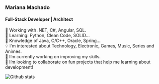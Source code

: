 ### Mariana Machado 
#### Full-Stack Developer | Architect

💼 Working with .NET, C#, Angular, SQL.  
🌱 Learning: Python, Clean Code, SOLID...  
🧠 Knowledge of Java, C/C++, Oracle, Spring...  
💡  I'm interested about Technology, Electronic, Games, Music, Series and Animes.  
🔭 I’m currently working on improving my skills.  
👯 I’m looking to collaborate on fun projects that help me learning about development! 

![Github stats](https://github-readme-stats.vercel.app/api?username=marimaccos&show_icons=true)
